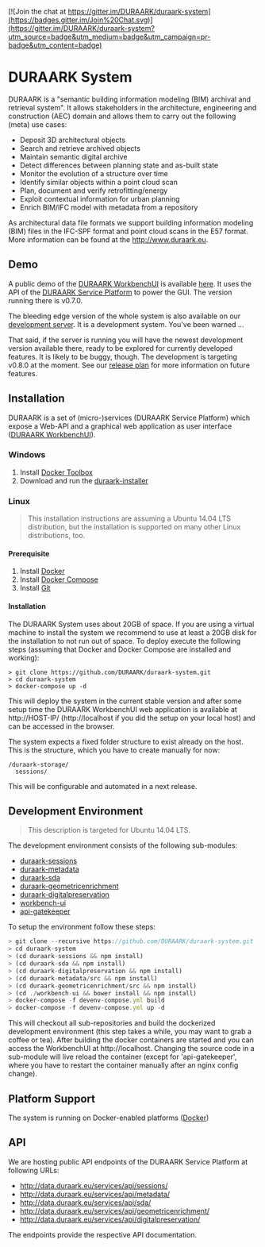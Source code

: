 [![Join the chat at https://gitter.im/DURAARK/duraark-system](https://badges.gitter.im/Join%20Chat.svg)](https://gitter.im/DURAARK/duraark-system?utm_source=badge&utm_medium=badge&utm_campaign=pr-badge&utm_content=badge)

# DURAARK System

DURAARK is a "semantic building information modeling (BIM) archival and retrieval system". It allows stakeholders in the architecture, engineering and construction (AEC) domain and allows them to carry out the following (meta) use cases:

* Deposit 3D architectural objects
* Search and retrieve archived objects
* Maintain semantic digital archive
* Detect differences between planning state and as-built state
* Monitor the evolution of a structure over time
* Identify similar objects within a point cloud scan
* Plan, document and verify retrofitting/energy
* Exploit contextual information for urban planning
* Enrich BIM/IFC model with metadata from a repository

As architectural data file formats we support building information modeling (BIM) files in the IFC-SPF format and point cloud scans in the E57 format. More information can be found at the http://www.duraark.eu.

## Demo

A public demo of the [DURAARK WorkbenchUI](http://github.com/duraark/workbench-ui) is available [here](http://workbench.duraark.eu). It uses the API of the [DURAARK Service Platform](https://github.com/duraark/duraark-system) to power the GUI. The version running there is v0.7.0.

The bleeding edge version of the whole system is also available on our [development server](http://juliet.cgv.tugraz.at). It is a development system. You've been warned ...

That said, if the server is running you will have the newest development version available there, ready to be explored for currently developed features. It is likely to be buggy, though. The development is targeting v0.8.0 at the moment. See our [release plan](https://github.com/DURAARK/workbench-ui/milestones) for more information on future features.

## Installation

DURAARK is a set of (micro-)services (DURAARK Service Platform) which expose a Web-API and a graphical web application as user interface ([DURAARK WorkbenchUI](https://github.com/DURAARK/workbench-ui/)).

### Windows

1. Install [Docker Toolbox](https://www.docker.com/toolbox)
2. Download and run the [duraark-installer](https://github.com/DURAARK/duraark-installer/wiki/Windows-Installation-Instructions)

### Linux

> This installation instructions are assuming a Ubuntu 14.04 LTS distribution, but the installation is supported on many other Linux distributions, too.

#### Prerequisite

1. Install [Docker](http://docs.docker.com/engine/installation/ubuntulinux/)
2. Install [Docker Compose](https://docs.docker.com/compose/install/)
3. Install [Git](https://git-scm.com/downloads)

#### Installation

The DURAARK System uses about 20GB of space. If you are using a virtual machine to install the system we recommend to use at least a 20GB disk for the installation to not run out of space. To deploy execute the following steps (assuming that Docker and Docker Compose are installed and working):

```
> git clone https://github.com/DURAARK/duraark-system.git
> cd duraark-system
> docker-compose up -d
```

This will deploy the system in the current stable version and after some setup time the DURAARK WorkbenchUI web application is available at http://HOST-IP/ (http://localhost if you did the setup on your local host) and can be accessed in the browser.

The system expects a fixed folder structure to exist already on the host. This is the structure, which you have to create manually for now:

```
/duraark-storage/
  sessions/
```

This will be configurable and automated in a next release.

## Development Environment

> This description is targeted for Ubuntu 14.04 LTS.

The development environment consists of the following sub-modules:

* [duraark-sessions](https://github.com/DURAARK/duraark-sessions)
* [duraark-metadata](https://github.com/DURAARK/duraark-metadata)
* [duraark-sda](https://github.com/DURAARK/duraark-sda)
* [duraark-geometricenrichment](https://github.com/DURAARK/duraark-geometricenrichment)
* [duraark-digitalpreservation](https://github.com/DURAARK/duraark-digitalpreservation)
* [workbench-ui](https://github.com/DURAARK/workbench-ui)
* [api-gatekeeper](https://github.com/DURAARK/api-gatekeeper)

To setup the environment follow these steps:

```js
> git clone --recursive https://github.com/DURAARK/duraark-system.git
> cd duraark-system
> (cd duraark-sessions && npm install)
> (cd duraark-sda && npm install)
> (cd duraark-digitalpreservation && npm install)
> (cd duraark-metadata/src && npm install)
> (cd duraark-geometricenrichment/src && npm install)
> (cd ./workbench-ui && bower install && npm install)
> docker-compose -f devenv-compose.yml build
> docker-compose -f devenv-compose.yml up -d
```

This will checkout all sub-repositories and build the dockerized development environment (this step takes a while, you may want to grab a coffee or tea). After building the docker containers are started and you can access the WorkbenchUI at http://localhost. Changing the source code in a sub-module will live reload the container (except for 'api-gatekeeper', where you have to restart the container manually after an nginx config change).

## Platform Support

The system is running on Docker-enabled platforms ([Docker](https://docs.docker.com/installation/))

## API

We are hosting public API endpoints of the DURAARK Service Platform at following URLs:

* http://data.duraark.eu/services/api/sessions/
* http://data.duraark.eu/services/api/metadata/
* http://data.duraark.eu/services/api/sda/
* http://data.duraark.eu/services/api/geometricenrichment/
* http://data.duraark.eu/services/api/digitalpreservation/

The endpoints provide the respective API documentation.
